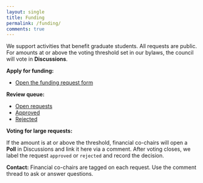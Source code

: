 ```yaml
---
layout: single
title: Funding
permalink: /funding/
comments: true
---
```


We support activities that benefit graduate students. All requests are public. For amounts at or above the voting threshold set in our bylaws, the council will vote in **Discussions**.

**Apply for funding:**

- [Open the funding request form](https://github.com/JesseZhou-1/gsc-website/issues/new?assignees=&labels=funding-request%2Cpending-review&projects=&template=funding.yml&title=Funding+request%3A+%3Cevent+or+project+name%3E)

**Review queue:**

- [Open requests](https://github.com/JesseZhou-1/gsc-website/issues?q=is%3Aissue+is%3Aopen+label%3Afunding-request)
- [Approved](https://github.com/JesseZhou-1/gsc-website/issues?q=is%3Aissue+label%3Aapproved)
- [Rejected](https://github.com/JesseZhou-1/gsc-website/issues?q=is%3Aissue+label%3Arejected)

**Voting for large requests:**

If the amount is at or above the threshold, financial co-chairs will open a **Poll** in Discussions and link it here via a comment. After voting closes, we label the request `approved` or `rejected` and record the decision.

**Contact:** Financial co-chairs are tagged on each request. Use the comment thread to ask or answer questions.
